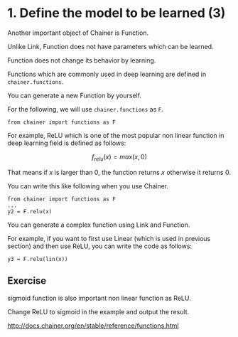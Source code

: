 
<!-- # 1. 学習対象のモデルを定義する (3) -->
# 1. Define the model to be learned (3)

<!-- Chainerでもう一つ重要なオブジェクトとしてFunctionがあります。-->
Another important object of Chainer is Function.
<!-- FuncitonはLinkとは違って，学習可能なパラメータを持ちません。-->
Unlike Link, Function does not have parameters which can be learned.
<!-- つまり，学習によって挙動を変えません。-->
<!-- This sentence is difficult to translate for me...-->
Function does not change its behavior by learning.

<!-- ディープラーニングで利用されている代表的な関数は `chainer.functions` で定義されています。 -->
Functions which are commonly used in deep learning are defined in `chainer.functions`.
<!-- また，自分で新しいFunctionを作ることもできます。-->
You can generate a new Function by yourself.

<!-- 以降では，この  `chainer.functions` をFとして使えるようにします。-->
<!-- TODO: Japanese wo naosu -->
For the following, we will use `chainer.functions` as `F`.

```
from chainer import functions as F
```

<!--例えば，ディープラーニングでよく使われるReLUとよばれる非線形関数 $f_{relu}$ は-->
For example, ReLU which is one of the most popular non linear function in deep learning field is defined as follows:

$$f_{relu}(x)=max(x,0)$$

<!--で定義されます。-->
<!--つまり，もし $x$ が $0$ よりも大きければ $x$ をそのまま返し，もし小さければ $0$ を返すような関数です。-->
That means if $x$ is larger than $0$, the function returns $x$ otherwise it returns $0$.

<!--Chainerでは次のように記述できます。-->
You can write this like following when you use Chainer.

```
from chainer import functions as F
...
y2 = F.relu(x)
```

<!--これらのLinkとFunctionを組みわせて複雑な関数を作ることができます。-->
You can generate a complex function using Link and Function.

<!--例えば，前回の例のLinearを適用した後にReLUを適用した結果は次のように計算されます。-->
For example, if you want to first use Linear (which is used in previous section) and then use ReLU, you can write the code as follows:

```
y3 = F.relu(lin(x))
```

<!-- ## 課題-->
## Exercise
<!--ReLUと並んで重要な非線形関数として，sigmoidがあります。-->
sigmoid function is also important non linear function as ReLU.
<!--例をsigmoidに変えて，その結果を表示してください。-->
Change ReLU to sigmoid in the example and output the result.

http://docs.chainer.org/en/stable/reference/functions.html


